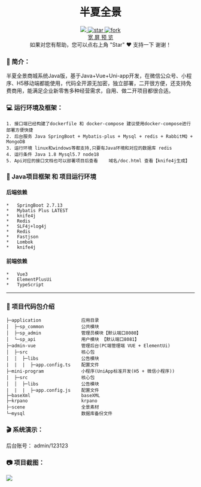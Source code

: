 <div align="center">

# 半夏全景

</div>
<div align="center" >
    <a href="javascript:;">
        <img src="https://img.shields.io/:license-MIT-blue.svg" />
    </a>
    <a href='https://gitee.com/jiang_zhenhua/sp_panorama/stargazers'>
        <img src='https://gitee.com/jiang_zhenhua/sp_panorama/badge/star.svg?theme=dark' alt='star'></img>
    </a>
    <a href='https://gitee.com/jiang_zhenhua/sp_panorama/members'>
        <img src='https://gitee.com/jiang_zhenhua/sp_panorama/badge/fork.svg?theme=dark' alt='fork'></img>
    </a>
</div>
<div align="center">

[comment]: <> ([宽屏预览]&#40;https://gitee.com/jiang_zhenhua/sp_panorama/blob/master/README.md&#41;)

</div>
<div align="center" >
    <a href="https://gitee.com/jiang_zhenhua/sp_panorama/blob/master/README.md">宽 屏 预 览</a>
</div>
<div align="center">
    如果对您有帮助，您可以点右上角 "Star" ❤️ 支持一下 谢谢！
</div>

### 📖 简介：

半夏全景商城系统Java版，基于Java+Vue+Uni-app开发，在微信公众号、小程序、H5移动端都能使用，代码全开源无加密，独立部署，二开很方便，还支持免费商用，能满足企业新零售多种经营需求，自用、做二开项目都很合适。

### 💻 运行环境及框架：
~~~
1. 接口端已经构建了dockerfile 和 docker-compose 建议使用docker-compose进行部署方便快捷
2. 后台服务 Java SpringBoot + Mybatis-plus + Mysql + redis + RabbitMQ + MongoDB
3. 运行环境 linux和windows等都支持,只要有Java环境和对应的数据库 redis
4. 运行条件 Java 1.8 Mysql5.7 node18
5. Api对应的接口文档也可以部署项目后查看    域名/doc.html 查看【knife4j生成】
~~~

### 🔧 Java项目框架 和 项目运行环境
#### 后端依赖
~~~
*   SpringBoot 2.7.13 
*   Mybatis Plus LATEST
*   knife4j
*   Redis
*   SLF4j+log4j
*   Redis
*   Fastjson
*   Lombok
*   knife4j
~~~
#### 前端依赖
~~~
*   Vue3      
*   ElementPlusUi 
*   TypeScript
~~~

---

### 🧭 项目代码包介绍
~~~
├─application               应用目录
│  ├─sp_common              公共模块
│  ├─sp_admin               管理员模块【默认端口8080】
│  └─sp_api                 用户模块 【默认端口8081】
├─admin-vue                 管理后台(PC端管理端 VUE + ElementUi)
│  ├─src                    核心包
│  │  ├─libs                公告模块
|  |  |  ├─app.config.ts    配置文件              
├─mini-program              小程序(UniApp标准开发(H5 + 微信小程序))
│  ├─src                    核心包
│  │  ├─libs                公告模块
|  |  |  ├─app.config.js    配置文件   
├─baseXml                   baseXML
├─krpano                    krpano
├─scene                     全景素材
└─mysql                     数据库备份文件
~~~

### 🎬 系统演示：
后台账号： admin/123123

### 📷 项目截图：
![](demo/demo.png)